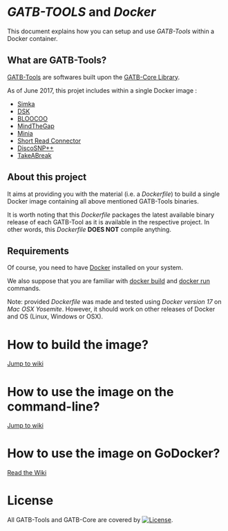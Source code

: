 # *GATB-TOOLS* and *Docker*

This document explains how you can setup and use *GATB-Tools* within a Docker container.

## What are GATB-Tools?

[GATB-Tools](https://gatb.inria.fr/software/) are softwares built upon the [GATB-Core Library](https://github.com/GATB/gatb-core/wiki). 

As of June 2017, this projet includes within a single Docker image :

*  [Simka](https://github.com/GATB/simka)
*  [DSK](https://github.com/GATB/dsk)
*  [BLOOCOO](https://github.com/GATB/bloocoo)
*  [MindTheGap](https://github.com/GATB/MindTheGap)
*  [Minia](https://github.com/GATB/minia)
*  [Short Read Connector](https://github.com/GATB/short_read_connector)
*  [DiscoSNP++](https://github.com/GATB/DiscoSnp)
*  [TakeABreak](https://github.com/GATB/TakeABreak)

## About this project

It aims at providing you with the material (i.e. a *Dockerfile*) to build a single Docker image containing all above mentioned GATB-Tools binaries. 

It is worth noting that this *Dockerfile* packages the latest available binary release of each GATB-Tool as it is available in the respective project. In other words, this *Dockerfile* **DOES NOT** compile anything.

## Requirements

Of course, you need to have [Docker](https://docs.docker.com/engine/installation/) installed on your system. 

We also suppose that you are familiar with [docker build](https://docs.docker.com/engine/reference/commandline/build/) and [docker run](https://docs.docker.com/engine/reference/commandline/run/) commands.

Note: provided *Dockerfile* was made and tested using *Docker version 17* on *Mac OSX Yosemite*. However, it should work on other releases of Docker and OS (Linux, Windows or OSX). 

# How to build the image?

[Jump to wiki](https://github.com/GATB/gatb-tools-machine/wiki/Building-and-testing-the-gatb_tools_machine-Docker-image)

# How to use the image on the command-line?

[Jump to wiki](https://github.com/GATB/gatb-tools-machine/wiki/Using-gatb_tools_machine-on-the-command-line)

# How to use the image on GoDocker?

[Read the Wiki](https://github.com/GATB/gatb-tools-machine/wiki/Using-GoDocker-on-Genouest)

# License

All GATB-Tools and GATB-Core are covered by [![License](http://img.shields.io/:license-affero-blue.svg)](http://www.gnu.org/licenses/agpl-3.0.en.html).
